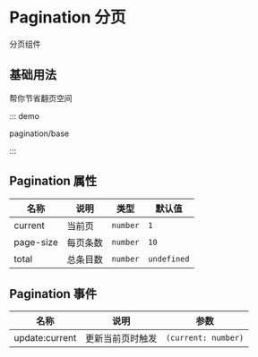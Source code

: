 # Pagination 分页

分页组件

## 基础用法

帮你节省翻页空间

::: demo

pagination/base

:::

## Pagination 属性

| 名称     | 说明     | 类型     | 默认值      |
| -------- | -------- | -------- | ----------- |
| current  | 当前页   | `number` | `1`         |
| page-size | 每页条数 | `number` | `10`        |
| total    | 总条目数 | `number` | `undefined` |

## Pagination 事件

| 名称           | 说明             | 参数                |
| -------------- | ---------------- | ------------------- |
| update:current | 更新当前页时触发 | `(current: number)` |



<script setup lang="ts">
import PaginationBase from '../examples/pagination/base.vue'
</script>